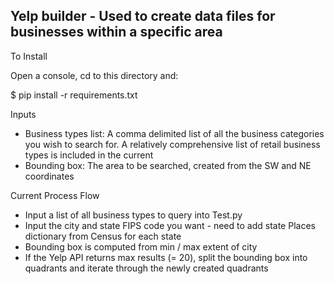 Yelp builder - Used to create data files for businesses within a specific area
------------------------

To Install

Open a console, cd to this directory and:

$ pip install -r requirements.txt


Inputs

- Business types list: A comma delimited list of all the business categories you wish to search for. A relatively comprehensive list of retail business types is
included in the current
- Bounding box: The area to be searched, created from the SW and NE coordinates


Current Process Flow

- Input a list of all business types to query into Test.py
- Input the city and state FIPS code you want - need to add state Places dictionary from Census for each state
- Bounding box is computed from min / max extent of city
- If the Yelp API returns max results (= 20), split the bounding box into quadrants and iterate through the newly created quadrants






